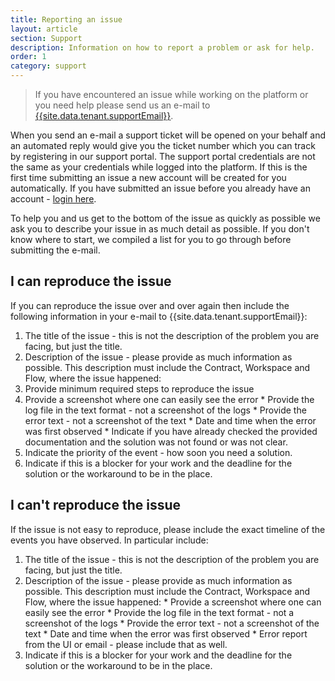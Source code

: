 ```yaml
---
title: Reporting an issue
layout: article
section: Support
description: Information on how to report a problem or ask for help.
order: 1
category: support
---
```


> If you have encountered an issue while working on the platform or you need help
> please send us an e-mail to [{{site.data.tenant.supportEmail}}](mailto:{{site.data.tenant.supportEmail}}).

When you send an e-mail a support ticket will be opened on your behalf and an
automated reply would give you the ticket number which you can track by registering
in our support portal. The support portal credentials are not the same as your
credentials while logged into the platform. If this is the first time submitting
an issue a new account will be created for you automatically. If you have
submitted an issue before you already have an account - [login here](https://support.elastic.io/support/login).

To help you and us get to the bottom of the issue as quickly as possible we ask
you to describe your issue in as much detail as possible. If you don't know where
to start, we compiled a list for you to go through before submitting the e-mail.

## I can reproduce the issue

If you can reproduce the issue over and over again then include the following
information in your e-mail to {{site.data.tenant.supportEmail}}:

1.   The title of the issue - this is not the description of the problem you are facing, but just the title.
2.   Description of the issue - please provide as much information as possible. This description must include the Contract, Workspace and Flow, where the issue happened:
3.   Provide minimum required steps to reproduce the issue
4.   Provide a screenshot where one can easily see the error
    *   Provide the log file in the text format - not a screenshot of the logs
    *   Provide the error text - not a screenshot of the text
    *   Date and time when the error was first observed
    *   Indicate if you have already checked the provided documentation and the solution was not found or was not clear.
3.   Indicate the priority of the event - how soon you need a solution.
4.   Indicate if this is a blocker for your work and the deadline for the solution or the workaround to be in the place.

## I can't reproduce the issue

If the issue is not easy to reproduce, please include the exact timeline of the
events you have observed. In particular include:

1.   The title of the issue - this is not the description of the problem you are facing, but just the title.
2.   Description of the issue - please provide as much information as possible. This description must include the Contract, Workspace and Flow, where the issue happened:
    *   Provide a screenshot where one can easily see the error
    *   Provide the log file in the text format - not a screenshot of the logs
    *   Provide the error text - not a screenshot of the text
    *   Date and time when the error was first observed
    *   Error report from the UI or email - please include that as well.
3.  Indicate if this is a blocker for your work and the deadline for the solution or the workaround to be in the place.
